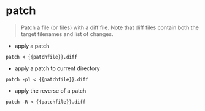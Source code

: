 # patch

> Patch a file (or files) with a diff file.
> Note that diff files contain both the target filenames and list of changes.

- apply a patch

`patch < {{patchfile}}.diff`

- apply a patch to current directory

`patch -p1 < {{patchfile}}.diff`

- apply the reverse of a patch

`patch -R < {{patchfile}}.diff`
